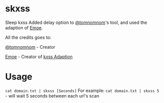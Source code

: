 # skxss
Sleep kxss
Added delay option to [@tomnomnom](https://github.com/tomnomnom/)'s tool, and used the adaption of [Emoe](https://github.com/Emoe). 


All the credits goes to:

[@tomnomnom](https://github.com/tomnomnom/) - Creator

[Emoe](https://github.com/Emoe) - Creator of [kxss Adaption](https://github.com/Emoe/kxss)


# Usage

```cat domain.txt | skxss [Seconds]```
For example:
```cat domain.txt | skxss 5``` - will wait 5 seconds between each url's scan
